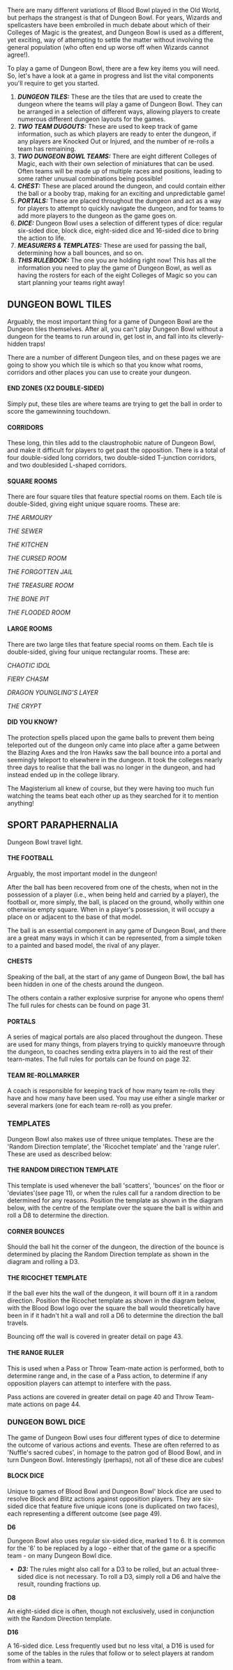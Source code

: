There are many different variations of Blood Bowl played in the Old World, but perhaps the strangest is that of Dungeon Bowl. For years, Wizards and spellcasters have been embroiled in much debate about which of their Colleges of Magic is the greatest, and Dungeon Bowl is used as a different, yet exciting, way of attempting to settle the matter without involving the general population (who often end up worse off when Wizards cannot agree!).

To play a game of Dungeon Bowl, there are a few key items you will need. So, let's have a look at a game in progress and list the vital components you'll require to get you started.

1. ***DUNGEON TILES:*** These are the tiles that are used to create the dungeon where the teams will play a game of Dungeon Bowl. They can be arranged in a selection of different ways, allowing players to create numerous different dungeon layouts for the games. 
2. ***TWO TEAM DUGOUTS:*** These are used to keep track of game information, such as which players are ready to enter the dungeon, if any players are Knocked Out or Injured, and the number of re-rolls a team has remaining.
3. ***TWO DUNGEON BOWL TEAMS:*** There are eight different Colleges of Magic, each with their own selection of miniatures that can be used. Often teams will be made up of multiple races and positions, leading to some rather unusual combinations being possible!
4. ***CHEST:*** These are placed around the dungeon, and could contain either the ball or a booby trap, making for an exciting and unpredictable game!
5. ***PORTALS:*** These are placed throughout the dungeon and act as a way for players to attempt to quickly navigate the dungeon, and for teams to add more players to the dungeon as the game goes on.
6. ***DICE:*** Dungeon Bowl uses a selection of different types of dice: regular six-sided dice, block dice, eight-sided dice and 16-sided dice to bring the action to life.
7. ***MEASURERS & TEMPLATES:*** These are used for passing the ball, determining how a ball bounces, and so on.
8. ***THIS RULEBOOK:*** The one you are holding right now! This has all the information you need to play the game of Dungeon Bowl, as well as having the rosters for each of the eight Colleges of Magic so you can start planning your teams right away!

## DUNGEON BOWL TILES

Arguably, the most important thing for a game of Dungeon Bowl are the Dungeon tiles themselves. After all, you can't play Dungeon Bowl without a dungeon for the teams to run around in, get lost in, and fall into its cleverly-hidden traps!

There are a number of different Dungeon tiles, and on these pages we are going to show you which tile is which so that you know what rooms, corridors and other places you can use to create your dungeon.

#### END ZONES (X2 DOUBLE-SIDED)

Simply put, these tiles are where teams are trying to get the ball in order to score the game­winning touchdown.

#### CORRIDORS

These long, thin tiles add to the claustrophobic nature of Dungeon Bowl, and make it difficult for players to get past the opposition. There is a total of four double-sided long corridors, two double-sided T-junction corridors, and two double­sided L-shaped corridors.

#### SQUARE ROOMS
There are four square tiles that feature spectial rooms on them. Each tile is double-Sided, giving eight unique square rooms. These are:

*THE ARMOURY*

*THE SEWER*

*THE KITCHEN*

*THE CURSED ROOM*

*THE FORGOTTEN JAIL*

*THE TREASURE ROOM*

*THE BONE PIT*

*THE FLOODED ROOM*

#### LARGE ROOMS
There are two large tiles that feature special rooms on them. Each tile is double-sided, giving four unique rectangular rooms. These are:

*CHAOTIC IDOL*

*FIERY CHASM*

*DRAGON YOUNGLING'S LAYER*

*THE CRYPT*

#### DID YOU KNOW?

The protection spells placed upon the game balls to prevent them being teleported out of the dungeon only came into place after a game between the Blazing Axes and the Iron Hawks saw the ball bounce into a portal and seemingly teleport to elsewhere in the dungeon. It took the colleges nearly three days to realise that the ball was no longer in the dungeon, and had instead ended up in the college library.

The Magisterium all knew of course, but they were having too much fun watching the teams beat each other up as they searched for it to mention anything!

## SPORT PARAPHERNALIA

Dungeon Bowl travel light.

#### THE FOOTBALL

Arguably, the most important model in the dungeon!

After the ball has been recovered from one of the chests, when not in the possession of a player (i.e., when being held and carried by a player), the football or, more simply, the ball, is placed on the ground, wholly within one otherwise empty square. When in a player's possession, it will occupy a place on or adjacent to the base of that model.

The ball is an essential component in any game of Dungeon Bowl, and there are a great many ways in which it can be represented, from a simple token to a painted and based model, the rival of any player.

#### CHESTS

Speaking of the ball, at the start of any game of Dungeon Bowl, the ball has been hidden in one of the chests around the dungeon.

The others contain a rather explosive surprise for anyone who opens them! The full rules for chests can be found on page 31.

#### PORTALS 
A series of magical portals are also placed throughout the dungeon. These are used for many things, from players trying to quickly manoeuvre through the dungeon, to coaches sending extra players in to aid the rest of their tearn-mates. The full rules for portals can be found on page 32.

#### TEAM RE-ROLLMARKER
A coach is responsible for keeping track of how many team re-rolls they have and how many have been used. You may use either a single marker or several markers (one for each team re-roll) as you prefer.

### TEMPLATES

Dungeon Bowl also makes use of three unique templates. These are the 'Random Direction template', the 'Ricochet template' and the 'range ruler'. These are used as described below:

#### THE RANDOM DIRECTION TEMPLATE

This template is used whenever the ball 'scatters', 'bounces' on the floor or 'deviates'(see page 11), or when the rules call fur a random direction to be determined for any reasons. Position the template as shown in the diagram below, with the centre of the template over the square the ball is within and roll a D8 to determine the direction.

#### CORNER BOUNCES

Should the ball hit the corner of the dungeon, the direction of the bounce is determined by placing the Random Direction template as shown in the diagram and rolling a D3.

#### THE RICOCHET TEMPLATE

If the ball ever hits the wall of the dungeon, it will bourn off it in a random direction. Position the Ricochet template as shown in the diagram below, with the Blood Bowl logo over the square the ball would theoretically have been in if it hadn't hit a wall and roll a D6 to determine the direction the ball travels.

Bouncing off the wall is covered in greater detail on page 43.

#### THE RANGE RULER

This is used when a Pass or Throw Team-mate action is performed, both to determine range and, in the case of a Pass action, to determine if any opposition players can attempt to interfere with the pass.

Pass actions are covered in greater detail on page 40 and Throw Team-mate actions on page 44.

### DUNGEON BOWL DICE

The game of Dungeon Bowl uses four different types of dice to determine the outcome of various actions and events. These are often referred to as 'Nuffle's sacred cubes', in homage to the patron god of Blood Bowl, and in turn Dungeon Bowl. Interestingly (perhaps), not all of these dice are cubes!

#### BLOCK DICE

Unique to games of Blood Bowl and Dungeon Bowl' block dice are used to resolve Block and Blitz actions against opposition players. They are six-sided dice that feature five unique icons (one is duplicated on two faces), each representing a different outcome (see page 49).

**D6**

Dungeon Bowl also uses regular six-sided dice, marked 1 to 6. It is common for the '6' to be replaced by a logo - either that of the game or a specific team - on many Dungeon Bowl dice.

* ***D3:*** The rules might also call for a D3 to be rolled, but an actual three-sided dice is not necessary. To roll a D3, simply roll a D6 and halve the result, rounding fractions up.

**D8**

An eight-sided dice is often, though not exclusively, used in conjunction with the Random Direction template.

**D16**

A 16-sided dice. Less frequently used but no less vital, a D16 is used for some of the tables in the rules that follow or to select players at random from within a team.